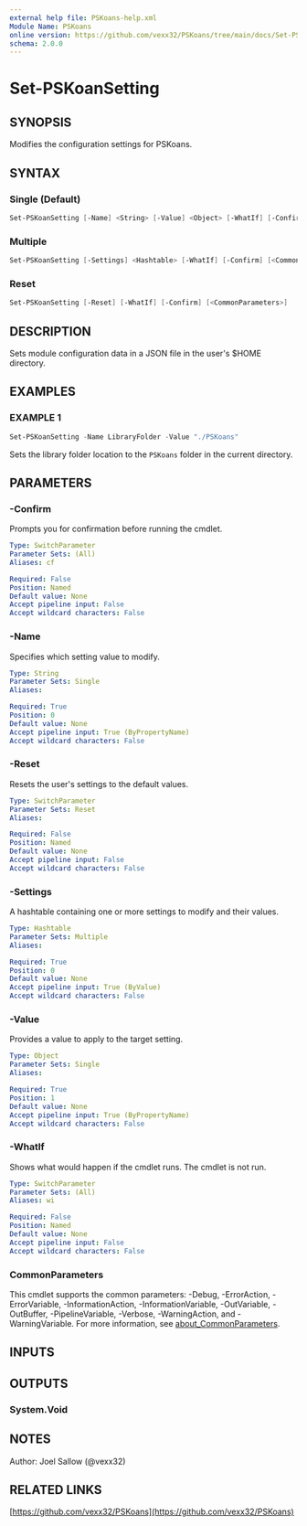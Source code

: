 ```yaml
---
external help file: PSKoans-help.xml
Module Name: PSKoans
online version: https://github.com/vexx32/PSKoans/tree/main/docs/Set-PSKoanSetting.md
schema: 2.0.0
---
```


# Set-PSKoanSetting

## SYNOPSIS

Modifies the configuration settings for PSKoans.

## SYNTAX

### Single (Default)

```powershell
Set-PSKoanSetting [-Name] <String> [-Value] <Object> [-WhatIf] [-Confirm] [<CommonParameters>]
```

### Multiple

```powershell
Set-PSKoanSetting [-Settings] <Hashtable> [-WhatIf] [-Confirm] [<CommonParameters>]
```

### Reset

```powershell
Set-PSKoanSetting [-Reset] [-WhatIf] [-Confirm] [<CommonParameters>]
```

## DESCRIPTION

Sets module configuration data in a JSON file in the user's $HOME directory.

## EXAMPLES

### EXAMPLE 1

```powershell
Set-PSKoanSetting -Name LibraryFolder -Value "./PSKoans"
```

Sets the library folder location to the `PSKoans` folder in the current directory.

## PARAMETERS

### -Confirm

Prompts you for confirmation before running the cmdlet.

```yaml
Type: SwitchParameter
Parameter Sets: (All)
Aliases: cf

Required: False
Position: Named
Default value: None
Accept pipeline input: False
Accept wildcard characters: False
```

### -Name

Specifies which setting value to modify.

```yaml
Type: String
Parameter Sets: Single
Aliases:

Required: True
Position: 0
Default value: None
Accept pipeline input: True (ByPropertyName)
Accept wildcard characters: False
```

### -Reset

Resets the user's settings to the default values.

```yaml
Type: SwitchParameter
Parameter Sets: Reset
Aliases:

Required: False
Position: Named
Default value: None
Accept pipeline input: False
Accept wildcard characters: False
```

### -Settings

A hashtable containing one or more settings to modify and their values.

```yaml
Type: Hashtable
Parameter Sets: Multiple
Aliases:

Required: True
Position: 0
Default value: None
Accept pipeline input: True (ByValue)
Accept wildcard characters: False
```

### -Value

Provides a value to apply to the target setting.

```yaml
Type: Object
Parameter Sets: Single
Aliases:

Required: True
Position: 1
Default value: None
Accept pipeline input: True (ByPropertyName)
Accept wildcard characters: False
```

### -WhatIf

Shows what would happen if the cmdlet runs.
The cmdlet is not run.

```yaml
Type: SwitchParameter
Parameter Sets: (All)
Aliases: wi

Required: False
Position: Named
Default value: None
Accept pipeline input: False
Accept wildcard characters: False
```

### CommonParameters

This cmdlet supports the common parameters: -Debug, -ErrorAction, -ErrorVariable, -InformationAction, -InformationVariable, -OutVariable, -OutBuffer, -PipelineVariable, -Verbose, -WarningAction, and -WarningVariable. For more information, see [about_CommonParameters](http://go.microsoft.com/fwlink/?LinkID=113216).

## INPUTS

## OUTPUTS

### System.Void

## NOTES

Author: Joel Sallow (@vexx32)

## RELATED LINKS

[https://github.com/vexx32/PSKoans](https://github.com/vexx32/PSKoans)
